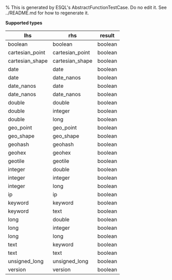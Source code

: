 % This is generated by ESQL's AbstractFunctionTestCase. Do no edit it. See ../README.md for how to regenerate it.

**Supported types**

| lhs | rhs | result |
| --- | --- | --- |
| boolean | boolean | boolean |
| cartesian_point | cartesian_point | boolean |
| cartesian_shape | cartesian_shape | boolean |
| date | date | boolean |
| date | date_nanos | boolean |
| date_nanos | date | boolean |
| date_nanos | date_nanos | boolean |
| double | double | boolean |
| double | integer | boolean |
| double | long | boolean |
| geo_point | geo_point | boolean |
| geo_shape | geo_shape | boolean |
| geohash | geohash | boolean |
| geohex | geohex | boolean |
| geotile | geotile | boolean |
| integer | double | boolean |
| integer | integer | boolean |
| integer | long | boolean |
| ip | ip | boolean |
| keyword | keyword | boolean |
| keyword | text | boolean |
| long | double | boolean |
| long | integer | boolean |
| long | long | boolean |
| text | keyword | boolean |
| text | text | boolean |
| unsigned_long | unsigned_long | boolean |
| version | version | boolean |

